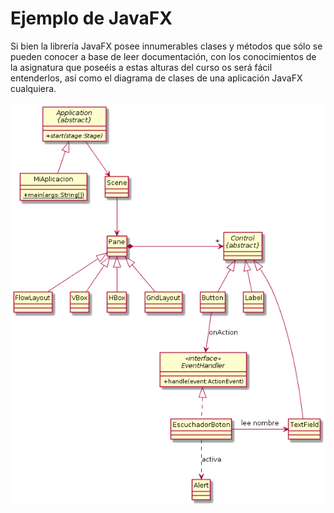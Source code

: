 # Ejemplo de JavaFX

Si bien la librería JavaFX posee innumerables clases y métodos que 
sólo se pueden conocer a base de leer documentación, con los conocimientos
de la asignatura que poseéis a estas alturas del curso os será fácil
entenderlos, así como el diagrama de clases de una aplicación JavaFX
cualquiera.

![uml.png](uml.png)
